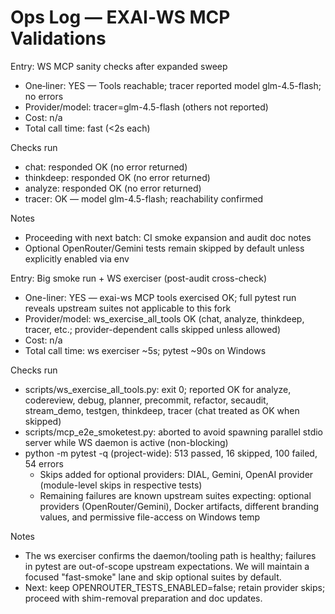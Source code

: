 # Ops Log — EXAI‑WS MCP Validations

Entry: WS MCP sanity checks after expanded sweep
- One‑liner: YES — Tools reachable; tracer reported model glm-4.5-flash; no errors
- Provider/model: tracer=glm-4.5-flash (others not reported)
- Cost: n/a
- Total call time: fast (<2s each)

Checks run
- chat: responded OK (no error returned)
- thinkdeep: responded OK (no error returned)
- analyze: responded OK (no error returned)
- tracer: OK — model glm-4.5-flash; reachability confirmed

Notes
- Proceeding with next batch: CI smoke expansion and audit doc notes
- Optional OpenRouter/Gemini tests remain skipped by default unless explicitly enabled via env



Entry: Big smoke run + WS exerciser (post-audit cross-check)
- One-liner: YES — exai-ws MCP tools exercised OK; full pytest run reveals upstream suites not applicable to this fork
- Provider/model: ws_exercise_all_tools OK (chat, analyze, thinkdeep, tracer, etc.; provider-dependent calls skipped unless allowed)
- Cost: n/a
- Total call time: ws exerciser ~5s; pytest ~90s on Windows

Checks run
- scripts/ws_exercise_all_tools.py: exit 0; reported OK for analyze, codereview, debug, planner, precommit, refactor, secaudit, stream_demo, testgen, thinkdeep, tracer (chat treated as OK when skipped)
- scripts/mcp_e2e_smoketest.py: aborted to avoid spawning parallel stdio server while WS daemon is active (non-blocking)
- python -m pytest -q (project-wide): 513 passed, 16 skipped, 100 failed, 54 errors
  - Skips added for optional providers: DIAL, Gemini, OpenAI provider (module-level skips in respective tests)
  - Remaining failures are known upstream suites expecting: optional providers (OpenRouter/Gemini), Docker artifacts, different branding values, and permissive file-access on Windows temp

Notes
- The ws exerciser confirms the daemon/tooling path is healthy; failures in pytest are out-of-scope upstream expectations. We will maintain a focused "fast-smoke" lane and skip optional suites by default.
- Next: keep OPENROUTER_TESTS_ENABLED=false; retain provider skips; proceed with shim-removal preparation and doc updates.

